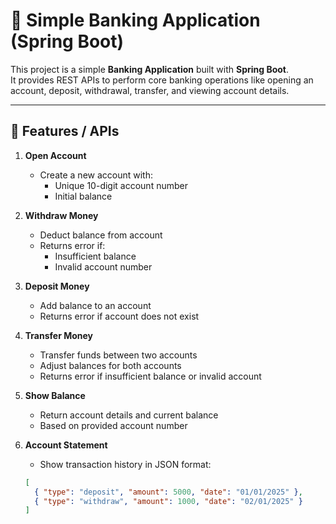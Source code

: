 # 🏦 Simple Banking Application (Spring Boot)

This project is a simple **Banking Application** built with **Spring Boot**.  
It provides REST APIs to perform core banking operations like opening an account, deposit, withdrawal, transfer, and viewing account details.

---

## 🚀 Features / APIs

1. **Open Account**  
   - Create a new account with:
     - Unique 10-digit account number  
     - Initial balance  

2. **Withdraw Money**  
   - Deduct balance from account  
   - Returns error if:
     - Insufficient balance  
     - Invalid account number  

3. **Deposit Money**  
   - Add balance to an account  
   - Returns error if account does not exist  

4. **Transfer Money**  
   - Transfer funds between two accounts  
   - Adjust balances for both accounts  
   - Returns error if insufficient balance or invalid account  

5. **Show Balance**  
   - Return account details and current balance  
   - Based on provided account number  

6. **Account Statement**  
   - Show transaction history in JSON format:  
   ```json
   [
     { "type": "deposit", "amount": 5000, "date": "01/01/2025" },
     { "type": "withdraw", "amount": 1000, "date": "02/01/2025" }
   ]
